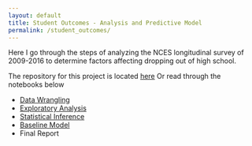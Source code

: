 ```yaml
---
layout: default
title: Student Outcomes - Analysis and Predictive Model
permalink: /student_outcomes/
---
```


Here I go through the steps of analyzing the NCES longitudinal survey of 2009-2016 to determine factors affecting dropping out of high school.

The repository for this project is located [here](https://github.com/cemalec/Data-Science-Porfolio/tree/master/Capstone%20ProjectOne)
Or read through the notebooks below

- [Data Wrangling](_portfolio/so_data_wrangling.md)
- [Exploratory Analysis](_portfolio/SO_EDA/so_eda.md)
- [Statistical Inference](_portfolio/so_statistical_inference.md)
- [Baseline Model](_portfolio/Baseline_Model/so_baseline.md)
- Final Report
